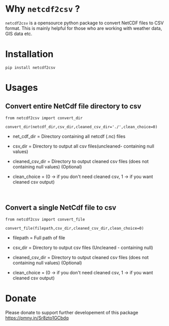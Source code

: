 <!--
 Copyright (c) 2022 Anshuman Nayak
 
 This software is released under the MIT License.
 https://opensource.org/licenses/MIT
-->
# Why `netcdf2csv` ?
`netcdf2csv` is a opensource python package to convert NetCDF files to CSV format. This is mainly helpful for those who are working with weather data, GIS data etc.
# Installation
    pip install netcdf2csv

# Usages

## Convert entire NetCdf file directory to csv 
 
    from netcdf2csv import convert_dir
    
    convert_dir(netcdf_dir,csv_dir,cleaned_csv_dir='./',clean_choice=0)
    


* net_cdf_dir = Directory containing all netcdf (.nc) files

* csv_dir = Directory to output all csv files(uncleaned- containing null values) 

* cleaned_csv_dir = Directory to output cleaned csv files (does not containing null values) (Optional)

* clean_choice = (0 -> if you don't need cleaned csv, 1 -> if you want cleaned csv output)


&nbsp;
## Convert a single NetCdf file to csv

    from netcdf2csv import convert_file
    
    convert_file(filepath,csv_dir,cleaned_csv_dir,clean_choice=0)

* filepath = Full path of file

* csv_dir = Directory to output csv files (Uncleaned - containing null)

* cleaned_csv_dir = Directory to output cleaned csv files (does not containing null values) (Optional)

* clean_choice = (0 -> if you don't need cleaned csv, 1 -> if you want cleaned csv output)


# Donate

Please donate to support further developement of this package https://pmny.in/Sr8zto1GCbdq

